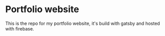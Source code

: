 # Portfolio website

This is the repo for my portfolio website, it's build with gatsby and hosted with firebase.